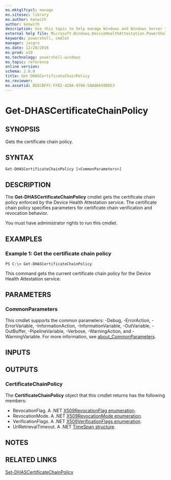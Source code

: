 ```yaml
---
ms.mktglfcycl: manage
ms.sitesec: library
ms.author: kenwith
author: kenwith
description: Use this topic to help manage Windows and Windows Server technologies with Windows PowerShell.
external help file: Microsoft.Windows.DeviceHealthAttestation.PowerShell.dll-Help.xml
keywords: powershell, cmdlet
manager: jasgro
ms.date: 12/20/2016
ms.prod: w10
ms.technology: powershell-windows
ms.topic: reference
online version: 
schema: 2.0.0
title: Get-DHASCertificateChainPolicy
ms.reviewer:
ms.assetid: DEECBFFC-FFD2-428A-9706-58A06659DDE3
---
```


# Get-DHASCertificateChainPolicy

## SYNOPSIS
Gets the certificate chain policy.

## SYNTAX

```
Get-DHASCertificateChainPolicy [<CommonParameters>]
```

## DESCRIPTION
The **Get-DHASCertificateChainPolicy** cmdlet gets the certificate chain policy enforced by the Device Health Attestation service.
The certificate chain policy specifies parameters for certificate chain verification and revocation behavior.

You must have administrator rights to run this cmdlet.

## EXAMPLES

### Example 1: Get the certificate chain policy
```
PS C:\> Get-DHASCertificateChainPolicy
```

This command gets the current certificate chain policy for the Device Health Attestation service.

## PARAMETERS

### CommonParameters
This cmdlet supports the common parameters: -Debug, -ErrorAction, -ErrorVariable, -InformationAction, -InformationVariable, -OutVariable, -OutBuffer, -PipelineVariable, -Verbose, -WarningAction, and -WarningVariable. For more information, see [about_CommonParameters](http://go.microsoft.com/fwlink/?LinkID=113216).

## INPUTS

## OUTPUTS

### CertificateChainPolicy
The **CertificateChainPolicy** object that this cmdlet returns has the following members: 

- RevocationFlag.
A .NET [X509RevocationFlag enumeration](http://go.microsoft.com/fwlink/?LinkId=821152).
- RevocationMode.
A .NET [X509RevocationMode enumeration](http://go.microsoft.com/fwlink/?LinkId=821153).
- VerificationFlags.
A .NET [X509VerificationFlags enumeration](http://go.microsoft.com/fwlink/?LinkId=821154).
- UrlRetrievalTimeout.
A .NET [TimeSpan structure](http://go.microsoft.com/fwlink/?LinkId=821155).

## NOTES

## RELATED LINKS

[Set-DHASCertificateChainPolicy](./Set-DHASCertificateChainPolicy.md)


